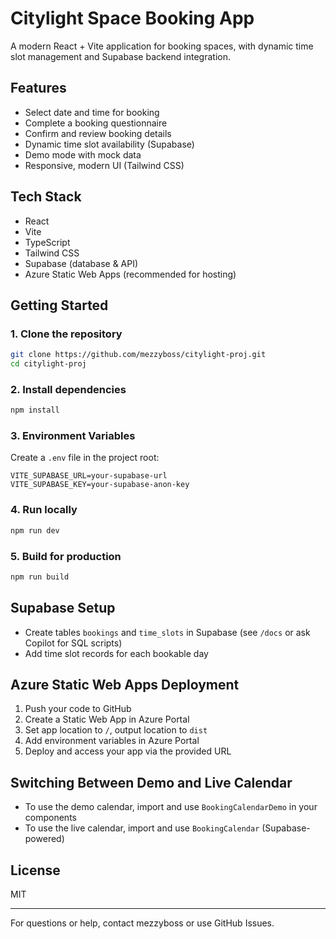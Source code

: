 
# Citylight Space Booking App

A modern React + Vite application for booking spaces, with dynamic time slot management and Supabase backend integration.

## Features
- Select date and time for booking
- Complete a booking questionnaire
- Confirm and review booking details
- Dynamic time slot availability (Supabase)
- Demo mode with mock data
- Responsive, modern UI (Tailwind CSS)

## Tech Stack
- React
- Vite
- TypeScript
- Tailwind CSS
- Supabase (database & API)
- Azure Static Web Apps (recommended for hosting)

## Getting Started

### 1. Clone the repository
```bash
git clone https://github.com/mezzyboss/citylight-proj.git
cd citylight-proj
```

### 2. Install dependencies
```bash
npm install
```

### 3. Environment Variables
Create a `.env` file in the project root:
```
VITE_SUPABASE_URL=your-supabase-url
VITE_SUPABASE_KEY=your-supabase-anon-key
```

### 4. Run locally
```bash
npm run dev
```

### 5. Build for production
```bash
npm run build
```

## Supabase Setup
- Create tables `bookings` and `time_slots` in Supabase (see `/docs` or ask Copilot for SQL scripts)
- Add time slot records for each bookable day

## Azure Static Web Apps Deployment
1. Push your code to GitHub
2. Create a Static Web App in Azure Portal
3. Set app location to `/`, output location to `dist`
4. Add environment variables in Azure Portal
5. Deploy and access your app via the provided URL

## Switching Between Demo and Live Calendar
- To use the demo calendar, import and use `BookingCalendarDemo` in your components
- To use the live calendar, import and use `BookingCalendar` (Supabase-powered)

## License
MIT

---
For questions or help, contact mezzyboss or use GitHub Issues.